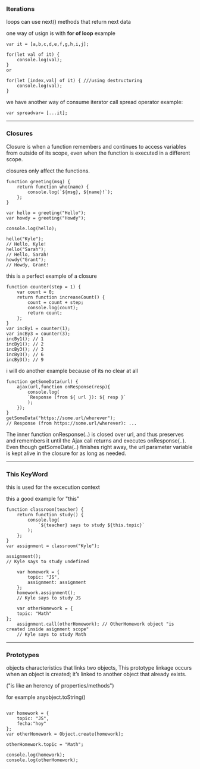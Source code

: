 
### Iterations

loops can use next() methods that return next data

one way of usign is with **for of loop** example

```
var it = [a,b,c,d,e,f,g,h,i,j];

for(let val of it) {
    console.log(val);
}
or 

for(let [index,val] of it) { ///using destructuring
    console.log(val);
}

```

we have another way of consume iterator call spread operator example:

```
var spreadvar= [...it];
```

---

### Closures

Closure is when a function remembers and continues to access variables from outside of its scope, even when the function is executed in a different scope.

closures only affect the functions.

```
function greeting(msg) {
    return function who(name) {
        console.log(`${msg}, ${name}!`);
    };
}

var hello = greeting("Hello");
var howdy = greeting("Howdy");

console.log(hello);

hello("Kyle");
// Hello, Kyle!
hello("Sarah");
// Hello, Sarah!
howdy("Grant");
// Howdy, Grant!
```

this is a perfect example of a closure

```
function counter(step = 1) {
    var count = 0;
    return function increaseCount() {
        count = count + step;
        console.log(count);
        return count;
    };
}
var incBy1 = counter(1);
var incBy3 = counter(3);
incBy1(); // 1
incBy1(); // 2
incBy3(); // 3
incBy3(); // 6
incBy3(); // 9
```

i will do another example because of its no clear at all

```
function getSomeData(url) {
    ajax(url,function onResponse(resp){
        console.log(
        `Response (from ${ url }): ${ resp }`
        );
    });
}
getSomeData("https://some.url/wherever");
// Response (from https://some.url/wherever): ...
```

The inner function onResponse(..) is closed over url,
and thus preserves and remembers it until the Ajax call returns and executes onResponse(..). Even though getSomeData(..) finishes right away, the url parameter variable is
kept alive in the closure for as long as needed.

---

### This KeyWord

this is used for the excecution context

this a good example for "this"

```
function classroom(teacher) {
    return function study() {
        console.log(
            `${teacher} says to study ${this.topic}`
        );
    };
}
var assignment = classroom("Kyle");

assignment();
// Kyle says to study undefined

    var homework = {
        topic: "JS",
        assignment: assignment
    };
    homework.assignment();
    // Kyle says to study JS

    var otherHomework = {
    topic: "Math"
};
    assignment.call(otherHomework); // OtherHomework object "is created inside asignment scope"
    // Kyle says to study Math
```

---

### Prototypes

objects characteristics that links two objects, This prototype linkage occurs when an object is created; it’s linked to another object that already exists.

("is like an herency of properties/methods")

for example anyobject.toString()

```

var homework = {
    topic: "JS",
    fecha:"hoy"
};
var otherHomework = Object.create(homework);

otherHomework.topic = "Math";

console.log(homework);
console.log(otherHomework);

```

